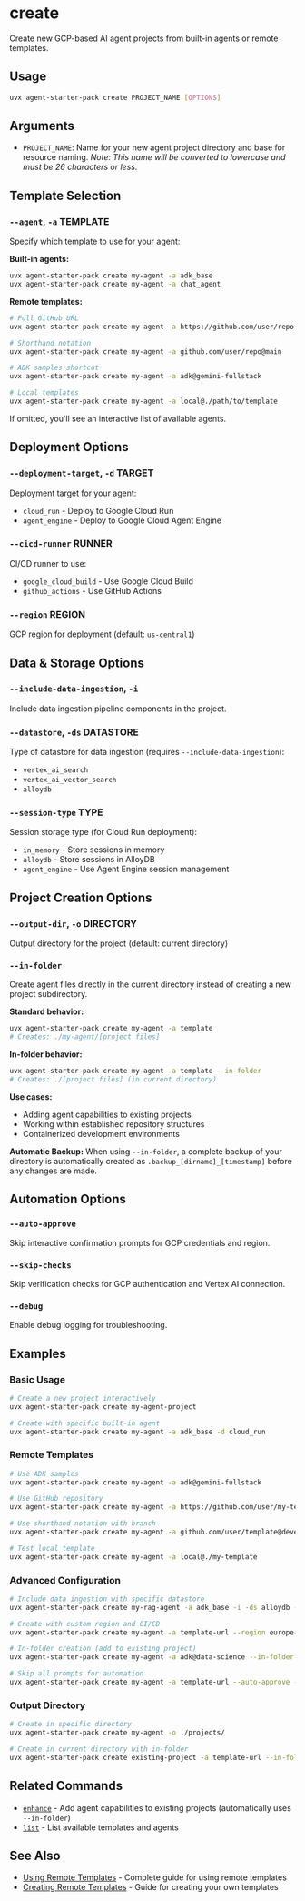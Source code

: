 # create

Create new GCP-based AI agent projects from built-in agents or remote templates.

## Usage

```bash
uvx agent-starter-pack create PROJECT_NAME [OPTIONS]
```

## Arguments

- `PROJECT_NAME`: Name for your new agent project directory and base for resource naming.
  *Note: This name will be converted to lowercase and must be 26 characters or less.*

## Template Selection

### `--agent`, `-a` TEMPLATE
Specify which template to use for your agent:

**Built-in agents:**
```bash
uvx agent-starter-pack create my-agent -a adk_base
uvx agent-starter-pack create my-agent -a chat_agent
```

**Remote templates:**
```bash
# Full GitHub URL
uvx agent-starter-pack create my-agent -a https://github.com/user/repo

# Shorthand notation  
uvx agent-starter-pack create my-agent -a github.com/user/repo@main

# ADK samples shortcut
uvx agent-starter-pack create my-agent -a adk@gemini-fullstack

# Local templates
uvx agent-starter-pack create my-agent -a local@./path/to/template
```

If omitted, you'll see an interactive list of available agents.

## Deployment Options

### `--deployment-target`, `-d` TARGET
Deployment target for your agent:
- `cloud_run` - Deploy to Google Cloud Run
- `agent_engine` - Deploy to Google Cloud Agent Engine

### `--cicd-runner` RUNNER  
CI/CD runner to use:
- `google_cloud_build` - Use Google Cloud Build
- `github_actions` - Use GitHub Actions

### `--region` REGION
GCP region for deployment (default: `us-central1`)

## Data & Storage Options

### `--include-data-ingestion`, `-i`
Include data ingestion pipeline components in the project.

### `--datastore`, `-ds` DATASTORE
Type of datastore for data ingestion (requires `--include-data-ingestion`):
- `vertex_ai_search`
- `vertex_ai_vector_search` 
- `alloydb`

### `--session-type` TYPE
Session storage type (for Cloud Run deployment):
- `in_memory` - Store sessions in memory
- `alloydb` - Store sessions in AlloyDB
- `agent_engine` - Use Agent Engine session management

## Project Creation Options

### `--output-dir`, `-o` DIRECTORY
Output directory for the project (default: current directory)

### `--in-folder`
Create agent files directly in the current directory instead of creating a new project subdirectory.

**Standard behavior:**
```bash
uvx agent-starter-pack create my-agent -a template
# Creates: ./my-agent/[project files]
```

**In-folder behavior:**
```bash  
uvx agent-starter-pack create my-agent -a template --in-folder
# Creates: ./[project files] (in current directory)
```

**Use cases:**
- Adding agent capabilities to existing projects
- Working within established repository structures
- Containerized development environments

**Automatic Backup:** When using `--in-folder`, a complete backup of your directory is automatically created as `.backup_[dirname]_[timestamp]` before any changes are made.

## Automation Options

### `--auto-approve`
Skip interactive confirmation prompts for GCP credentials and region.

### `--skip-checks`
Skip verification checks for GCP authentication and Vertex AI connection.

### `--debug`
Enable debug logging for troubleshooting.

## Examples

### Basic Usage

```bash
# Create a new project interactively
uvx agent-starter-pack create my-agent-project

# Create with specific built-in agent
uvx agent-starter-pack create my-agent -a adk_base -d cloud_run
```

### Remote Templates

```bash
# Use ADK samples
uvx agent-starter-pack create my-agent -a adk@gemini-fullstack

# Use GitHub repository
uvx agent-starter-pack create my-agent -a https://github.com/user/my-template

# Use shorthand notation with branch
uvx agent-starter-pack create my-agent -a github.com/user/template@develop

# Test local template
uvx agent-starter-pack create my-agent -a local@./my-template
```

### Advanced Configuration

```bash
# Include data ingestion with specific datastore
uvx agent-starter-pack create my-rag-agent -a adk_base -i -ds alloydb -d cloud_run

# Create with custom region and CI/CD
uvx agent-starter-pack create my-agent -a template-url --region europe-west1 --cicd-runner github_actions

# In-folder creation (add to existing project)
uvx agent-starter-pack create my-agent -a adk@data-science --in-folder

# Skip all prompts for automation
uvx agent-starter-pack create my-agent -a template-url --auto-approve --skip-checks
```

### Output Directory

```bash
# Create in specific directory
uvx agent-starter-pack create my-agent -o ./projects/

# Create in current directory with in-folder
uvx agent-starter-pack create existing-project -a template-url --in-folder
```

## Related Commands

- [`enhance`](./enhance.md) - Add agent capabilities to existing projects (automatically uses `--in-folder`)
- [`list`](./list.md) - List available templates and agents

## See Also

- [Using Remote Templates](../guide/using-remote-templates.md) - Complete guide for using remote templates
- [Creating Remote Templates](../guide/creating-remote-templates.md) - Guide for creating your own templates
